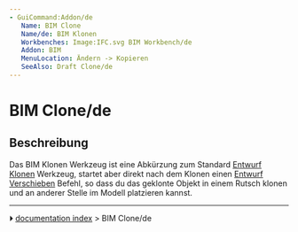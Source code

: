 ```yaml
---
- GuiCommand:Addon/de
   Name: BIM Clone
   Name/de: BIM Klonen
   Workbenches: Image:IFC.svg BIM Workbench/de
   Addon: BIM
   MenuLocation: Ändern -> Kopieren
   SeeAlso: Draft Clone/de
---
```


# BIM Clone/de

## Beschreibung

Das BIM Klonen Werkzeug ist eine Abkürzung zum Standard [Entwurf Klonen](Draft_Clone/de.md) Werkzeug, startet aber direkt nach dem Klonen einen [Entwurf Verschieben](Draft_Move/de.md) Befehl, so dass du das geklonte Objekt in einem Rutsch klonen und an anderer Stelle im Modell platzieren kannst.



---
⏵ [documentation index](../README.md) > BIM Clone/de

